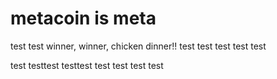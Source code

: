 # metacoin is meta

test
test
winner, winner, chicken dinner!!
test
test
test
test
test

test
testtest
testtest
test
test
test
test
